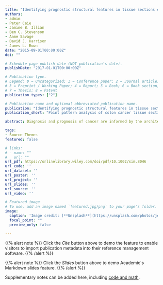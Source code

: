 ```yaml
---
title: "Identifying prognostic structural features in tissue sections of colon cancer patients using point pattern analysis"
authors:
- admin
- Peter Caie
- Janine B. Illian
- Ben C. Stevenson
- Anne Savage
- David J. Harrison
- James L. Bown
date: "2015-09-01T00:00:00Z"
doi: ""

# Schedule page publish date (NOT publication's date).
publishDate: "2017-01-01T00:00:00Z"

# Publication type.
# Legend: 0 = Uncategorized; 1 = Conference paper; 2 = Journal article;
# 3 = Preprint / Working Paper; 4 = Report; 5 = Book; 6 = Book section;
# 7 = Thesis; 8 = Patent
publication_types: ["2"]

# Publication name and optional abbreviated publication name.
publication: "Identifying prognostic structural features in tissue sections of colon cancer patients using point pattern analysis"
publication_short: "Point pattern analysis of colon cancer tissue sections"

abstract: Diagnosis and prognosis of cancer are informed by the architecture inherent in cancer patient tissue sections. This architecture is typically identified by pathologists, yet advances in computational image analysis facilitate quantitative assessment of this structure. In this article, we develop a spatial point process approach to describe patterns in cell distribution within tissue samples taken from colorectal cancer (CRC) patients. In particular, our approach is centered on the Palm intensity function. This leads to taking an approximate‐likelihood technique in fitting point processes models. We consider two Neyman‐Scott point processes and a void process, fitting these point process models to the CRC patient data. We find that the parameter estimates of these models may be used to quantify the spatial arrangement of cells. Importantly, we observe characteristic differences in the spatial arrangement of cells between patients who died from CRC and those alive at follow up.

tags:
- Source Themes
featured: false

# links:
# - name: ""
#   url: ""
url_pdf: https://onlinelibrary.wiley.com/doi/pdf/10.1002/sim.8046
url_code: ''
url_dataset: ''
url_poster: ''
url_project: ''
url_slides: ''
url_source: ''
url_video: ''

# Featured image
# To use, add an image named `featured.jpg/png` to your page's folder. 
image:
  caption: 'Image credit: [**Unsplash**](https://unsplash.com/photos/jdD8gXaTZsc)'
  focal_point: ""
  preview_only: false

---
```


{{% alert note %}}
Click the *Cite* button above to demo the feature to enable visitors to import publication metadata into their reference management software.
{{% /alert %}}

{{% alert note %}}
Click the *Slides* button above to demo Academic's Markdown slides feature.
{{% /alert %}}

Supplementary notes can be added here, including [code and math](https://sourcethemes.com/academic/docs/writing-markdown-latex/).
